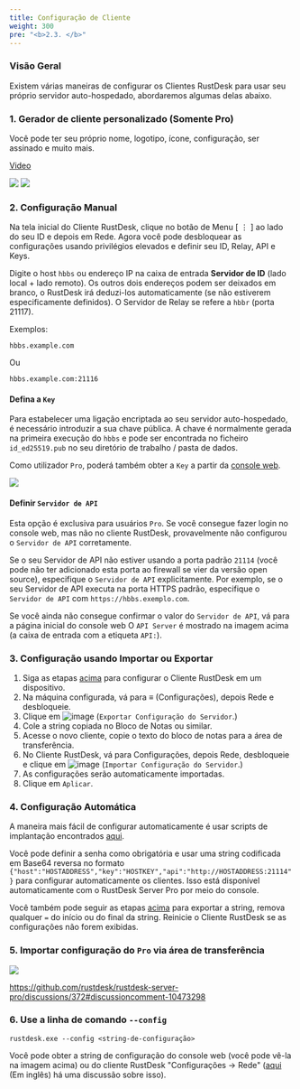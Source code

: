 ```yaml
---
title: Configuração de Cliente
weight: 300
pre: "<b>2.3. </b>"
---
```


### Visão Geral
Existem várias maneiras de configurar os Clientes RustDesk para usar seu próprio servidor auto-hospedado, abordaremos algumas delas abaixo.

### 1. Gerador de cliente personalizado (Somente Pro)

Você pode ter seu próprio nome, logotipo, ícone, configuração, ser assinado e muito mais.

[Video](https://twitter.com/rustdesk/status/1769171628426944539)

![](images/custom-client-qs.png)
![](images/web_console_custom_client_config.jpeg)

### 2. Configuração Manual
Na tela inicial do Cliente RustDesk, clique no botão de Menu [ &#8942; ] ao lado do seu ID e depois em Rede. Agora você pode desbloquear as configurações usando privilégios elevados e definir seu ID, Relay, API e Keys.

Digite o host `hbbs` ou endereço IP na caixa de entrada **Servidor de ID** (lado local + lado remoto). Os outros dois endereços podem ser deixados em branco, o RustDesk irá deduzi-los automaticamente (se não estiverem especificamente definidos). O Servidor de Relay se refere a `hbbr` (porta 21117).

Exemplos:

```nolang
hbbs.example.com
```

Ou

```nolang
hbbs.example.com:21116
```

#### Defina a `Key`

Para estabelecer uma ligação encriptada ao seu servidor auto-hospedado, é necessário introduzir a sua chave pública. A chave é normalmente gerada na primeira execução do `hbbs` e pode ser encontrada no ficheiro `id_ed25519.pub` no seu diretório de trabalho / pasta de dados.

Como utilizador `Pro`, poderá também obter a `Key` a partir da [console web](https://rustdesk.com/docs/pt/self-host/rustdesk-server-pro/console/).

![](/docs/en/self-host/rustdesk-server-pro/console/images/console-home.png?v2)

#### Definir `Servidor de API`

Esta opção é exclusiva para usuários `Pro`. Se você consegue fazer login no console web, mas não no cliente RustDesk, provavelmente não configurou o `Servidor de API` corretamente.

Se o seu Servidor de API não estiver usando a porta padrão `21114` (você pode não ter adicionado esta porta ao firewall se vier da versão open source), especifique o `Servidor de API` explicitamente.
Por exemplo, se o seu Servidor de API executa na porta HTTPS padrão, especifique o `Servidor de API` com `https://hbbs.exemplo.com`.

Se você ainda não consegue confirmar o valor do `Servidor de API`, vá para a página inicial do console web O `API Server` é mostrado na imagem acima (a caixa de entrada com a etiqueta `API:`).

### 3. Configuração usando Importar ou Exportar

1. Siga as etapas [acima](https://rustdesk.com/docs/pt/self-host/client-configuration/#configuração-manual) para configurar o Cliente RustDesk em um dispositivo.
2. Na máquina configurada, vá para ≡ (Configurações), depois Rede e desbloqueie.
3. Clique em ![image](https://github.com/user-attachments/assets/3355de5a-86a6-4d77-b1fd-f1b0810146af) (`Exportar Configuração do Servidor`.)
4. Cole a string copiada no Bloco de Notas ou similar.
5. Acesse o novo cliente, copie o texto do bloco de notas para a área de transferência.
6. No Cliente RustDesk, vá para Configurações, depois Rede, desbloqueie e clique em ![image](https://github.com/user-attachments/assets/b5e23188-04e8-472b-9101-49d53b42fbce) (`Importar Configuração do Servidor`.)
7. As configurações serão automaticamente importadas.
8. Clique em `Aplicar`.

### 4. Configuração Automática

A maneira mais fácil de configurar automaticamente é usar scripts de implantação encontrados [aqui](https://rustdesk.com/docs/pt/self-host/client-deployment/).

Você pode definir a senha como obrigatória e usar uma string codificada em Base64 reversa no formato `{"host":"HOSTADDRESS","key":"HOSTKEY","api":"http://HOSTADDRESS:21114"}` para configurar automaticamente os clientes. Isso está disponível automaticamente com o RustDesk Server Pro por meio do console.

Você também pode seguir as etapas [acima](https://rustdesk.com/docs/pt/self-host/client-configuration/#configuração-usando-importar-ou-exportar) para exportar a string, remova qualquer `=` do início ou do final da string. Reinicie o Cliente RustDesk se as configurações não forem exibidas.

### 5. Importar configuração do `Pro` via área de transferência

![](/docs/en/self-host/rustdesk-server-pro/console/images/console-home.png?v2)

https://github.com/rustdesk/rustdesk-server-pro/discussions/372#discussioncomment-10473298

### 6. Use a linha de comando `--config`
`rustdesk.exe --config <string-de-configuração>`

Você pode obter a string de configuração do console web (você pode vê-la na imagem acima) ou do cliente RustDesk "Configurações → Rede" ([aqui](https://github.com/rustdesk/rustdesk/discussions/7118) (Em inglês) há uma discussão sobre isso).


